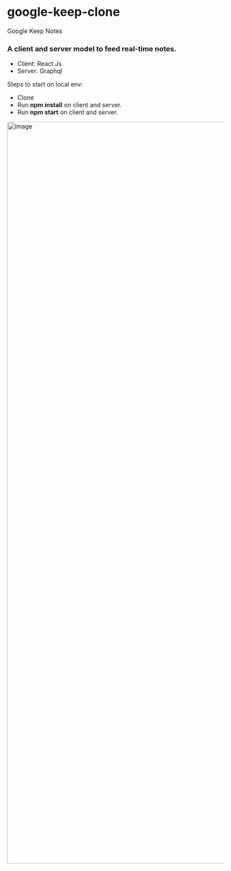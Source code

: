 # google-keep-clone
Google Keep Notes

### A client and server model to feed real-time notes.

* Client: React Js
* Server: Graphql

Steps to start on local env:
* Clone
* Run **npm install** on client and server.
* Run **npm start** on client and server.

<img width="1728" alt="image" src="https://user-images.githubusercontent.com/46281655/229298835-3710e338-7324-49a3-81b0-4eeb924f602c.png">
